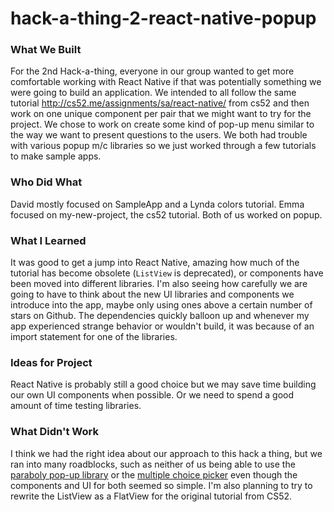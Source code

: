 # hack-a-thing-2-react-native-popup

### What We Built

For the 2nd Hack-a-thing, everyone in our group wanted to get more comfortable working with React Native if that was potentially something we were going to build an application. We intended to all follow the same tutorial http://cs52.me/assignments/sa/react-native/ from cs52 and then work on one unique component per pair that we might want to try for the project. We chose to work on create some kind of pop-up menu similar to the way we want to present questions to the users. We both had trouble with various popup m/c libraries so we just worked through a few tutorials to make sample apps.

### Who Did What
David mostly focused on SampleApp and a Lynda colors tutorial.
Emma focused on my-new-project, the cs52 tutorial.
Both of us worked on popup.

### What I Learned

It was good to get a jump into React Native, amazing how much of the tutorial has become obsolete (`ListView` is deprecated), or components have been moved into different libraries. I'm also seeing how carefully we are going to have to think about the new UI libraries and components we introduce into the app, maybe only using ones above a certain number of stars on Github. The dependencies quickly balloon up and whenever my app experienced strange behavior or wouldn't build, it was because of an import statement for one of the libraries.

### Ideas for Project

React Native is probably still a good choice but we may save time building our own UI components when possible. Or we need to spend a good amount of time testing libraries.

### What Didn't Work

I think we had the right idea about our approach to this hack a thing, but we ran into many roadblocks, such as neither of us being able to use the [paraboly pop-up library](https://reactnativeexample.com/customizable-report-modal-via-paraboly-for-react-native/) or the [multiple choice picker](https://github.com/nguythaitinh/react-native-multiple-choice-picker) even though the components and UI for both seemed so simple. I'm also planning to try to rewrite the ListView as a FlatView for the original tutorial from CS52.
